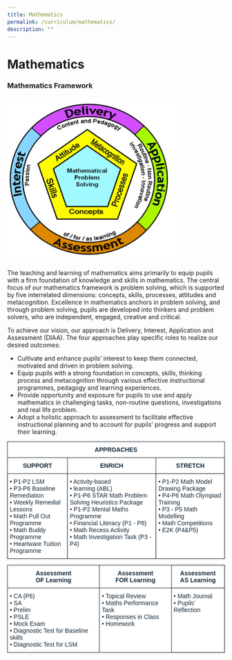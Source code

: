 ```yaml
---
title: Mathematics
permalink: /curriculum/mathematics/
description: ""
---
```

# **Mathematics**

### Mathematics Framework

![](/images/Math_FW.jpg)

The teaching and learning of mathematics aims primarily to equip pupils with a firm foundation of knowledge and skills in mathematics. The central focus of our mathematics framework is problem solving, which is supported by five interrelated dimensions: concepts, skills, processes, attitudes and metacognition. Excellence in mathematics anchors in problem solving, and through problem solving, pupils are developed into thinkers and problem solvers, who are independent, engaged, creative and critical.

To achieve our vision, our approach is Delivery, Interest, Application and Assessment (DIAA). The four approaches play specific roles to realize our desired outcomes:  

*   Cultivate and enhance pupils’ interest to keep them connected, motivated and driven in problem solving.
*   Equip pupils with a strong foundation in concepts, skills, thinking process and metacognition through various effective instructional programmes, pedagogy and learning experiences.
*   Provide opportunity and exposure for pupils to use and apply mathematics in challenging tasks, non-routine questions, investigations and real life problem.
*   Adopt a holistic approach to assessment to facilitate effective instructional planning and to account for pupils’ progress and support their learning.







<table style="border-collapse:collapse;border-spacing:0" class="tg"><thead><tr><th style="background-color:#FFF;border-color:#162837;border-style:solid;border-width:1px;color:#162837;font-family:Arial, sans-serif;font-size:14px;font-weight:bold;overflow:hidden;padding:10px 5px;text-align:center;vertical-align:top;word-break:normal" colspan="3">APPROACHES</th></tr></thead><tbody><tr><td style="background-color:#FFF;border-color:#162837;border-style:solid;border-width:1px;color:#162837;font-family:Arial, sans-serif;font-size:14px;font-weight:bold;overflow:hidden;padding:10px 5px;text-align:center;vertical-align:top;word-break:normal">SUPPORT</td><td style="background-color:#FFF;border-color:#162837;border-style:solid;border-width:1px;color:#162837;font-family:Arial, sans-serif;font-size:14px;font-weight:bold;overflow:hidden;padding:10px 5px;text-align:center;vertical-align:top;word-break:normal">ENRICH</td><td style="background-color:#FFF;border-color:black;border-style:solid;border-width:1px;color:#162837;font-family:Arial, sans-serif;font-size:14px;font-weight:bold;overflow:hidden;padding:10px 5px;text-align:center;vertical-align:top;word-break:normal">STRETCH</td></tr><tr><td style="background-color:#FFF;border-color:black;border-style:solid;border-width:1px;color:#162837;font-family:Arial, sans-serif;font-size:14px;overflow:hidden;padding:10px 5px;text-align:left;vertical-align:top;word-break:normal">• P1-P2 LSM<br>• P3-P6 Baseline Remediation<br>• Weekly Remedial Lessons<br>• Math Pull Out Programme<br>• Math Buddy Programme<br>• Heartware Tuition Programme</td><td style="background-color:#FFF;border-color:black;border-style:solid;border-width:1px;color:#162837;font-family:Arial, sans-serif;font-size:14px;overflow:hidden;padding:10px 5px;text-align:left;vertical-align:top;word-break:normal">• Activity-based<br>• learning (ABL)<br>• P1-P6 STAR Math Problem Solving Heuristics Package<br>• P1-P2 Mental Maths Programme<br>• Financial Literacy (P1 - P6)<br>• Math Recess Activity<br>• Math Investigation Task (P3 - P4)</td><td style="background-color:#FFF;border-color:black;border-style:solid;border-width:1px;color:#162837;font-family:Arial, sans-serif;font-size:14px;overflow:hidden;padding:10px 5px;text-align:left;vertical-align:top;word-break:normal">• P1-P2 Math Model Drawing Package<br>• P4-P6 Math Olympiad Training<br>• P3 - P5 Math Modelling<br>• Math Competitions<br>• E2K (P4&amp;P5)</td></tr></tbody></table>


<table style="border-collapse:collapse;border-spacing:0" class="tg"><thead><tr><th style="background-color:#FFF;border-color:#162837;border-style:solid;border-width:1px;color:#162837;font-family:Arial, sans-serif;font-size:14px;font-weight:bold;overflow:hidden;padding:10px 5px;text-align:center;vertical-align:top;word-break:normal">Assessment<br>OF Learning</th><th style="background-color:#FFF;border-color:#162837;border-style:solid;border-width:1px;color:#162837;font-family:Arial, sans-serif;font-size:14px;font-weight:bold;overflow:hidden;padding:10px 5px;text-align:center;vertical-align:top;word-break:normal">Assessment<br>FOR Learning</th><th style="background-color:#FFF;border-color:black;border-style:solid;border-width:1px;color:#162837;font-family:Arial, sans-serif;font-size:14px;font-weight:bold;overflow:hidden;padding:10px 5px;text-align:center;vertical-align:top;word-break:normal">Assessment<br>AS Learning</th></tr></thead><tbody><tr><td style="background-color:#FFF;border-color:#162837;border-style:solid;border-width:1px;color:#162837;font-family:Arial, sans-serif;font-size:14px;overflow:hidden;padding:10px 5px;text-align:left;vertical-align:top;word-break:normal">• CA (P6)<br>• SA<br>• Prelim<br>• PSLE<br>• Mock Exam<br>• Diagnostic Test for Baseline skills<br>• Diagnostic Test for LSM</td><td style="background-color:#FFF;border-color:#162837;border-style:solid;border-width:1px;color:#162837;font-family:Arial, sans-serif;font-size:14px;overflow:hidden;padding:10px 5px;text-align:left;vertical-align:top;word-break:normal">• Topical Review<br>• Maths Performance Task<br>• Responses in Class<br>• Homework</td><td style="background-color:#FFF;border-color:black;border-style:solid;border-width:1px;color:#162837;font-family:Arial, sans-serif;font-size:14px;overflow:hidden;padding:10px 5px;text-align:left;vertical-align:top;word-break:normal">• Math Journal<br>• Pupils’ Reflection</td></tr></tbody></table>